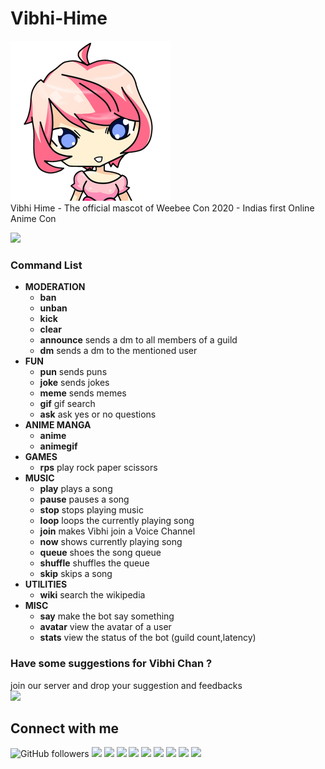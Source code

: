 # Vibhi-Hime
![Vibhi](/files/Vibhi.png)\
Vibhi Hime - The official mascot of Weebee Con 2020 - Indias first Online Anime Con

[![](https://img.shields.io/badge/INVITE-VIBHI-ff69b4)](https://discord.com/api/oauth2/authorize?client_id=746984468199374908&permissions=8&scope=bot)

### Command List
- **MODERATION**
    - **ban**
    - **unban**
    - **kick**
    - **clear**
    - **announce** sends a dm to all members of a guild
    - **dm** sends a dm to the mentioned user
- **FUN**
    - **pun**   sends puns
    - **joke**  sends jokes
    - **meme**  sends memes
    - **gif**   gif search
    - **ask**   ask yes or no questions
- **ANIME MANGA**
    - **anime**
    - **animegif**
- **GAMES**
    - **rps**   play rock paper scissors
- **MUSIC**
    - **play**    plays a song
    - **pause**   pauses a song
    - **stop**    stops playing music
    - **loop**    loops the currently playing song
    - **join**    makes Vibhi join a Voice Channel
    - **now**     shows currently playing song
    - **queue**   shoes the song queue
    - **shuffle** shuffles the queue
    - **skip**    skips a song
- **UTILITIES**
    - **wiki**  search the wikipedia
- **MISC**
    - **say**      make the bot say something
    - **avatar**   view the avatar of a user
    - **stats**    view the status of the bot (guild count,latency)

### Have some suggestions for **Vibhi Chan** ?
join our server and drop your suggestion and feedbacks\
[![](https://img.shields.io/discord/695652747487477770?label=DISCORD&logo=discord&logoColor=white)](https://discord.gg/rzJGuWP)


## Connect with me
![GitHub followers](https://img.shields.io/github/followers/ATCtech?label=Follow%20me&logo=github&style=flat-square)
[![](https://img.shields.io/badge/-YOUTUBE-informational?style=flat-square&logo=youtube&logoColor=white&color=red)](https://youtube.com/AnkushTechCreator/)
[![](https://img.shields.io/badge/-BLOG-informational?style=flat-square&logo=wordpress&logoColor=white)](http://ankushtechcreator.com)
[![](https://img.shields.io/badge/-APP_STORE-informational?style=flat-square&logoColor=white&color=brightgreen&logo=google-play)](http://ankushtechcreator.com)
[![](https://img.shields.io/badge/-TWITTER-informational?style=flat-square&logo=twitter&logoColor=white&color=blue)](https://twitter.com/ATC_YT_2014/)
[![](https://img.shields.io/badge/-INSTAGRAM-informational?style=flat-square&logo=instagram&logoColor=white&color=orange)](https://instagram.com/ankush_tech_creator/)
[![](https://img.shields.io/badge/-FAKEBOOK-informational?style=flat-square&logo=facebook&logoColor=white)](https://facebook.com/ankushtechcreator/)
[![](https://img.shields.io/discord/695652747487477770?label=DISCORD&logo=discord&logoColor=white)](https://discord.gg/rzJGuWP)
[![](https://img.shields.io/badge/-REDDIT-informational?style=flat-square&logo=reddit&logoColor=white&color=black)](https://www.reddit.com/u/TECHIE6023)
[![](https://img.shields.io/badge/-FIVERR-informational?style=flat-square&logo=fiverr&logoColor=white&color=brightgreen)](https://fiverr.com/atctech)

